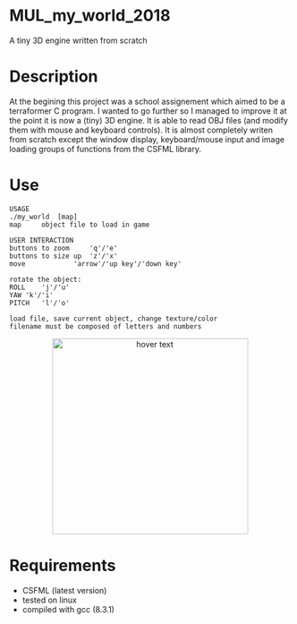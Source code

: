 # MUL_my_world_2018
A tiny 3D engine written from scratch

# Description
  At the begining this project was a school assignement which aimed to be a terraformer C program.
  I wanted to go further so I managed to improve it at the point it is now a (tiny) 3D engine.
  It is able to read OBJ files (and modify them with mouse and keyboard controls).
  It is almost completely writen from scratch except the window display, keyboard/mouse input and image loading groups of functions from the CSFML library.

# Use

```
USAGE 
./my_world	[map] 
map		object file to load in game 

USER INTERACTION 
buttons to zoom		'q'/'e' 
buttons to size up	'z'/'x' 
move			'arrow'/'up key'/'down key' 

rotate the object: 
ROLL	'j'/'u' 
YAW	'k'/'i' 
PITCH	'l'/'o' 
 
load file, save current object, change texture/color 
filename must be composed of letters and numbers 
```
<p align="center">
  <img src="https://i.imgur.com/suSCf5p.png" width="350" title="hover text">
</p>

# Requirements
  * CSFML (latest version)
  * tested on linux
  * compiled with gcc (8.3.1)
